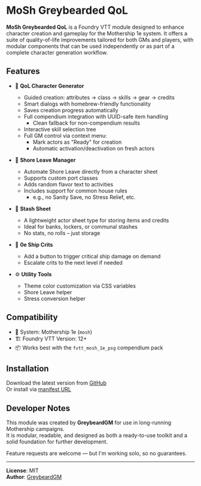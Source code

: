 # MoSh Greybearded QoL

**MoSh Greybearded QoL** is a Foundry VTT module designed to enhance character creation and gameplay for the Mothership 1e system. It offers a suite of quality-of-life improvements tailored for both GMs and players, with modular components that can be used independently or as part of a complete character generation workflow.

## Features

- 🧬 **QoL Character Generator**
  - Guided creation: attributes → class → skills → gear → credits
  - Smart dialogs with homebrew-friendly functionality
  - Saves creation progress automatically
  - Full compendium integration with UUID-safe item handling
    - Clean fallback for non-compendium results
  - Interactive skill selection tree
  - Full GM control via context menu:
    - Mark actors as "Ready" for creation
    - Automatic activation/deactivation on fresh actors

- 🌴 **Shore Leave Manager**
  - Automate Shore Leave directly from a character sheet
  - Supports custom port classes
  - Adds random flavor text to activities
  - Includes support for common house rules
    - e.g., no Sanity Save, no Stress Relief, etc.

- 🎁 **Stash Sheet**
  - A lightweight actor sheet type for storing items and credits
  - Ideal for banks, lockers, or communal stashes
  - No stats, no rolls – just storage
 
- 🚀 **0e Ship Crits**
  - Add a button to trigger critical ship damage on demand
  - Escalate crits to the next level if needed

- ⚙️ **Utility Tools**
  - Theme color customization via CSS variables
  - Shore Leave helper
  - Stress conversion helper

## Compatibility

- 🧠 System: Mothership 1e (`mosh`)
- 🏗️ Foundry VTT Version: 12+
- 📦 Works best with the `fvtt_mosh_1e_psg` compendium pack

## Installation

Download the latest version from [GitHub](https://github.com/GreybeardGM/mosh-greybearded-qol)  
Or install via [manifest URL](https://raw.githubusercontent.com/Futil/foundry-mothership/master/system.json)

## Developer Notes

This module was created by **GreybeardGM** for use in long-running Mothership campaigns.  
It is modular, readable, and designed as both a ready-to-use toolkit and a solid foundation for further development.

Feature requests are welcome — but I'm working solo, so no guarantees.

---

**License**: MIT  
**Author**: [GreybeardGM](https://github.com/GreybeardGM)
